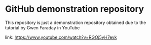 # GitHub demonstration repository

This repository is just a demonstration repository obtained due to the tutorial by Gwen Faraday in YouTube

link: https://www.youtube.com/watch?v=RGOj5yH7evk
